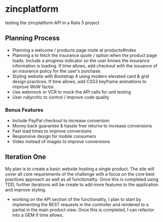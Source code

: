 # zincplatform
testing the zincplatform API in a Rails 5 project

## Planning Process

* Planning a welcome / products page route at products#index
* Planning a to fetch the insurance quote / option when the product page loads. Include a progress indicator so the user knows the insurance information is loading. If time allows, add checkout with the issuance of an insurance policy for the user's purchase.
* Styling website with Bootstrap 4 using modern elevated card & grid design practices. If time allows, add CSS3 keyframe animations to improve WoW factor.
* Use webmock or VCR to mock the API calls for unit testing
* User rubycritic to control / improve code quality

### Bonus Features
* Include PayPal checkout to increase conversion
* Money back guarantee & hassle free returns to increase conversions
* Fast load times to improve conversions
* Responsive design for mobile consumers
* Video instead of images to improve conversions

## Iteration One
My plan is to create a basic website hosting a single product. The site will cover all core requirements of the challenge with a focus on the core best practices approach as well as all functionality. Once this is completed using TDD, further iterations will be create to add more features to the application and improve styling.

* working on the API section of the functionality, I plan to start by implementing the REST requests in the controller and rendered to a partial in the main product view. Once this is completed, I can refactor into a GEM if time allows.
